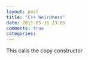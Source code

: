 ```yaml
---
layout: post
title: "C++ Weirdness"
date: 2011-05-31 23:05
comments: true
categories: 
---
```


This calls the copy constructor



